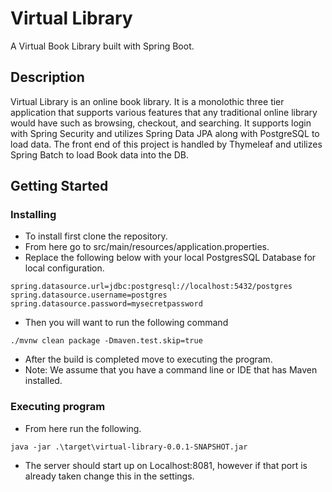 # Virtual Library

A Virtual Book Library built with Spring Boot.

## Description

Virtual Library is an online book library. It is a monolothic three tier application that supports various features that any traditional online library would have such as browsing, checkout, and searching. It supports login with Spring Security and utilizes Spring Data JPA along with PostgreSQL to load data. The front end of this project is handled by Thymeleaf and utilizes Spring Batch to load Book data into the DB. 

## Getting Started

### Installing

* To install first clone the repository.
* From here go to src/main/resources/application.properties.
* Replace the following below with your local PostgresSQL Database for local configuration.
```
spring.datasource.url=jdbc:postgresql://localhost:5432/postgres
spring.datasource.username=postgres
spring.datasource.password=mysecretpassword
```
* Then you will want to run the following command
```
./mvnw clean package -Dmaven.test.skip=true     
```
* After the build is completed move to executing the program.
* Note: We assume that you have a command line or IDE that has Maven installed.

### Executing program

* From here run the following.
```
java -jar .\target\virtual-library-0.0.1-SNAPSHOT.jar
```
* The server should start up on Localhost:8081, however if that port is already taken change this in the settings.
